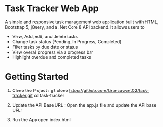 # Task Tracker Web App
A simple and responsive task management web application built with HTML, Bootstrap 5, jQuery, and a .Net Core 8 API backend. It allows users to:

- View, Add, edit, and delete tasks
- Change task status (Pending, In Progress, Completed)
- Filter tasks by due date or status
- View overall progress via a progress bar
- Highlight overdue and completed tasks

# Getting Started
1. Clone the Project :
  git clone https://github.com/kiransawant02/task-tracker.git
  cd task-tracker

2. Update the API Base URL :
  Open the app.js file and update the API base URL:

3. Run the App
  open index.html
 
